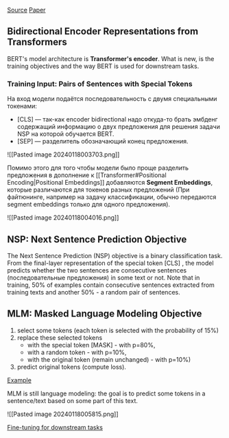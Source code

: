 [Source](https://lena-voita.github.io/nlp_course/transfer_learning.html#word_embeddings) [Paper](https://arxiv.org/abs/1907.11692)
## Bidirectional Encoder Representations from Transformers
BERT's model architecture is **Transformer's encoder**. What is new, is the training objectives and the way BERT is used for downstream tasks.

### Training Input: Pairs of Sentences with Special Tokens
На вход модели подаётся последовательность с двумя специальными токенами:
- \[CLS\] — так-как encoder bidirectional надо откуда-то брать эмбденг содержащий информацию о двух предложения для решения задачи NSP на которой обучается BERT.
- \[SEP\] — разделитель обозначающий конец предложения.

![[Pasted image 20240118003703.png]]

Помимо этого для того чтобы модели было проще разделить предложения в дополнение к [[Transformer#Positional Encoding|Positional Embeddings]] добавляются **Segment Embeddings**, которые различаются для токенов разных предложений (При файтюнинге, например на задачу классификации, обычно передаются segment embeddings только для одного предложения). 

![[Pasted image 20240118004016.png]]

## NSP: Next Sentence Prediction Objective
The Next Sentence Prediction (NSP) objective is a binary classification task. From the final-layer representation of the special token \[CLS] , the model predicts whether the two sentences are consecutive sentences (последовательные предложения) in some text or not. Note that in training, 50% of examples contain consecutive sentences extracted from training texts and another 50% - a random pair of sentences.

## MLM: Masked Language Modeling Objective
1. select some tokens  (each token is selected with the probability of 15%)
2. replace these selected tokens  
    - with the special token \[MASK] - with p=80%, 
    - with a random token - with p=10%, 
    - with the original token (remain unchanged) - with p=10%)
3. predict original tokens (compute loss).

[Example](https://lena-voita.github.io/nlp_course/transfer_learning.html#word_embeddings)

MLM is still language modeling: the goal is to predict some tokens in a sentence/text based on some part of this text.

![[Pasted image 20240118005815.png]]

[Fine-tuning for downstream tasks](https://lena-voita.github.io/nlp_course/transfer_learning.html#word_embeddings)